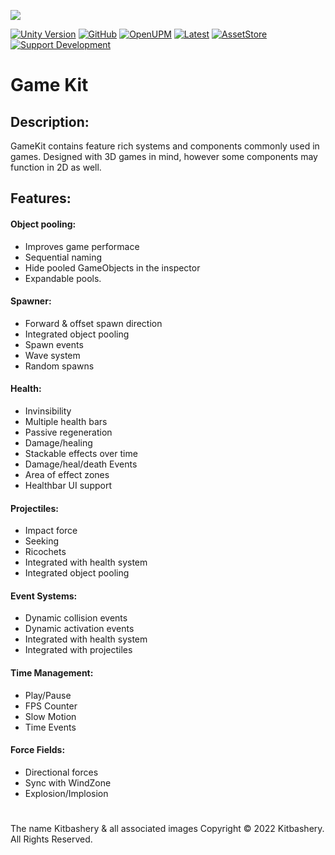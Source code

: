 ![](https://kitbashery.com/assets/images/kitbashery-github-banner.jpg)

[![Unity Version](https://img.shields.io/badge/Unity-2021.3%2B-blue.svg)](https://unity3d.com/get-unity/download)
[![GitHub](https://img.shields.io/github/license/kitbashery/modular-ai.svg)](https://github.com/Kitbashery/Game-Kit/blob/main/LICENSE.md)
[![OpenUPM](https://img.shields.io/badge/Install-openUPM-blue)](https://openupm.com/packages/com.kitbashery.game-kit.html)
[![Latest](https://img.shields.io/badge/Manual%20Install-.unitypackage-blue)](https://github.com/Kitbashery/kitbashery.github.io/raw/main/assets/packages/Kitbashery_GameKit.unitypackage)
[![AssetStore](https://img.shields.io/badge/Download%20LTS-Asset%20Store-blue)](https://assetstore.unity.com/packages/slug/231082)
[![Support Development](https://img.shields.io/badge/Ko--fi-Support%20Development-%23ff5f5f)](https://ko-fi.com/S6S8EKDY5)

# Game Kit

## Description:
GameKit contains feature rich systems and components commonly used in games. Designed with 3D games in mind, however some components may function in 2D as well.

## Features:

#### Object pooling:
* Improves game performace
* Sequential naming
* Hide pooled GameObjects in the inspector
* Expandable pools.

#### Spawner:
* Forward & offset spawn direction
* Integrated object pooling
* Spawn events
* Wave system
* Random spawns

#### Health:
* Invinsibility
* Multiple health bars
* Passive regeneration
* Damage/healing
* Stackable effects over time
* Damage/heal/death Events
* Area of effect zones
* Healthbar UI support

#### Projectiles:
* Impact force
* Seeking
* Ricochets
* Integrated with health system
* Integrated object pooling

#### Event Systems:
* Dynamic collision events
* Dynamic activation events
* Integrated with health system
* Integrated with projectiles

#### Time Management:
* Play/Pause
* FPS Counter
* Slow Motion
* Time Events

#### Force Fields:
* Directional forces
* Sync with WindZone
* Explosion/Implosion 

# 
The name Kitbashery & all associated images Copyright &copy; 2022 Kitbashery. All Rights Reserved.

